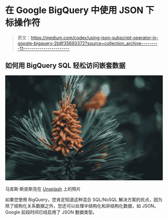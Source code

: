 # 在 Google BigQuery 中使用 JSON 下标操作符

> 原文：<https://medium.com/codex/using-json-subscript-operator-in-google-bigquery-2b8f35693372?source=collection_archive---------11----------------------->

## 如何用 BigQuery SQL 轻松访问嵌套数据

![](img/073e8f4c95e624b889ababdb2619b2a7.png)

马库斯·斯皮斯克在 [Unsplash](https://unsplash.com/s/photos/pine-cone?utm_source=unsplash&utm_medium=referral&utm_content=creditCopyText) 上的照片

如果您使用 BigQuery，您肯定知道这种混合 SQL/NoSQL 解决方案的优点，因为除了结构化关系数据之外，您还可以处理半结构化和非结构化数据，如 JSON。Google 前段时间已经启用了 JSON 数据类型。